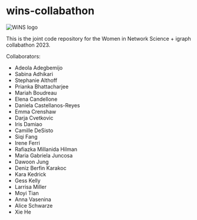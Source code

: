 # wins-collabathon

![WiNS logo](wins-logo.png "WiNS")

This is the joint code repository for the Women in Network Science + igraph collabathon 2023.

Collaborators: 

* Adeola Adegbemijo
* Sabina Adhikari
* Stephanie Althoff
* Prianka Bhattacharjee
* Mariah Boudreau
* Elena Candellone
* Daniela Castellanos-Reyes
* Emma Crenshaw
* Darja Cvetkovic
* Iris Damiao
* Camille DeSisto
* Siqi Fang
* Irene Ferri
* Rafiazka Millanida Hilman
* Maria Gabriela Juncosa
* Dawoon Jung
* Deniz Berfin Karakoc
* Kara Kedrick
* Gess Kelly
* Larrisa Miller
* Moyi Tian
* Anna Vasenina
* Alice Schwarze
* Xie He

